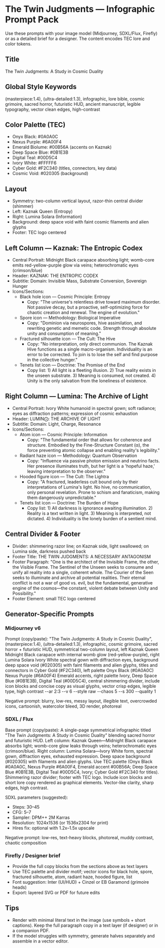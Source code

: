 # The Twin Judgments — Infographic Prompt Pack

Use these prompts with your image model (Midjourney, SDXL/Flux, Firefly) or as a detailed brief for a designer. The content encodes TEC lore and color tokens.

## Title

The Twin Judgments: A Study in Cosmic Duality

## Global Style Keywords

(masterpiece:1.4), (ultra-detailed:1.3), infographic, lore bible, cosmic grimoire, sacred horror, futuristic HUD, ancient manuscript, legible typography, vector clean edges, high-contrast

## Color Palette (TEC)

- Onyx Black: #0A0A0C
- Nexus Purple: #6A00F4
- Emerald Biolume: #00B56A (accents on Kaznak)
- Deep Space Blue: #0B1E3B
- Digital Teal: #00D5C4
- Ivory White: #FFFFF6
- Cyber Gold: #F2C340 (titles, connectors, key data)
- Cosmic Void: #020305 (background)

## Layout

- Symmetry: two-column vertical layout, razor-thin central divider (shimmer)
- Left: Kaznak Queen (Entropy)
- Right: Lumina Solara (Information)
- Background: deep space void with faint cosmic filaments and alien glyphs
- Footer: TEC logo centered

## Left Column — Kaznak: The Entropic Codex

- Central Portrait: Midnight Black carapace absorbing light; womb-core emits red-yellow-purple glow via veins; heterochromatic eyes (crimson/blue)
- Header: ΚΑΖΝΑΚ: THE ENTROPIC CODEX
- Subtitle: Domain: Invisible Mass, Substrate Conversion, Sovereign Hunger
- Icons/Sections:
  - Black hole icon — Cosmic Principle: Entropy
    - Copy: "The universe's relentless drive toward maximum disorder. Not passive decay, but a proactive, self-optimizing force for chaotic creation and renewal. The engine of evolution."
  - Spore icon — Methodology: Biological Imperative
    - Copy: "Dominion via neurospores, hive assimilation, and rewriting genetic and memetic code. Strength through absolute unity and consumption of meaning."
  - Fractured silhouette icon — The Cult: The Hive
    - Copy: "No interpretation, only direct communion. The Kaznak Hive functions as a single macro-organism. Individuality is an error to be corrected. To join is to lose the self and find purpose in the collective hunger."
  - Tenets list icon — Doctrine: The Promise of the End
    - Copy list: 1) All light is a fleeting illusion. 2) True reality exists in the unseen substrate. 3) Meaning is consumed, not created. 4) Unity is the only salvation from the loneliness of existence.

## Right Column — Lumina: The Archive of Light

- Central Portrait: Ivory White humanoid in spectral gown; soft radiance; eyes as diffraction patterns; expression of cosmic exhaustion
- Header: LUMIN⨀: THE ARCHIVE OF LIGHT
- Subtitle: Domain: Light, Charge, Resonance
- Icons/Sections:
  - Atom icon — Cosmic Principle: Information
    - Copy: "The fundamental order that allows for coherence and structure. Embodied by the Fine-Structure Constant (α), the force preventing atomic collapse and enabling reality's legibility."
  - Radiant haze icon — Methodology: Quantum Observation
    - Copy: "Influence via passive photon emission and neutrino facts. Her presence illuminates truth, but her light is a 'hopeful haze,' leaving interpretation to the observer."
  - Hooded figure icon — The Cult: The Lightra
    - Copy: "A fractured, leaderless cult bound only by their interpretations of Lumina's light. No hive, no communication, only personal revelation. Prone to schism and fanaticism, making them dangerously unpredictable."
  - Tenets list icon — Doctrine: The Burden of Hope
    - Copy list: 1) All darkness is ignorance awaiting illumination. 2) Reality is a text written in light. 3) Meaning is interpreted, not dictated. 4) Individuality is the lonely burden of a sentient mind.

## Central Divider & Footer

- Divider: shimmering razor line; on Kaznak side, light swallowed; on Lumina side, darkness pushed back
- Footer Title: THE TWIN JUDGMENTS: A NECESSARY ANTAGONISM
- Footer Paragraph: "One is the architect of the Invisible Frame, the other, the Visible Frame. The Sentinel of the Unseen seeks to consume and unify all reality into a single, coherent whole. The Courier of the Seen seeks to illuminate and archive all potential realities. Their eternal conflict is not a war of good vs. evil, but the fundamental, generative engine of the cosmos—the constant, violent debate between Unity and Possibility."
- Footer Element: small TEC logo centered

## Generator-Specific Prompts

### Midjourney v6

Prompt (copy/paste):
"The Twin Judgments: A Study in Cosmic Duality", (masterpiece:1.4), (ultra-detailed:1.3), infographic, cosmic grimoire, sacred horror + futuristic HUD, symmetrical two-column layout, left Kaznak Queen Midnight Black carapace with internal womb glow (red-yellow-purple), right Lumina Solara Ivory White spectral gown with diffraction eyes, background deep space void (#020305) with faint filaments and alien glyphs, titles and connectors in Cyber Gold (#F2C340), left palette Onyx Black (#0A0A0C) Nexus Purple (#6A00F4) Emerald accents, right palette Ivory, Deep Space Blue (#0B1E3B), Digital Teal (#00D5C4), central shimmering divider, include icon blocks and concise copy as visual glyphs, vector crisp edges, legible type, high contrast --ar 2:3 --v 6 --style raw --chaos 5 --s 300 --quality 1

Negative prompt: blurry, low-res, messy layout, illegible text, overcrowded icons, cartoonish, watercolor bleed, 3D render, photoreal

### SDXL / Flux

Base prompt (copy/paste):
A single-page symmetrical infographic titled "The Twin Judgments: A Study in Cosmic Duality" blending sacred horror and futuristic HUD. Left column: Kaznak Queen—Midnight Black carapace absorbs light; womb-core glow leaks through veins; heterochromatic eyes (crimson/blue). Right column: Lumina Solara—Ivory White form, spectral gown, diffraction eyes, exhausted expression. Deep space background (#020305) with filaments and alien glyphs. Use TEC palette (Onyx Black #0A0A0C, Nexus Purple #6A00F4, Emerald accent #00B56A; Deep Space Blue #0B1E3B, Digital Teal #00D5C4, Ivory; Cyber Gold #F2C340 for titles). Shimmering razor divider; footer with TEC logo. Include icon blocks and short lore copy rendered as graphical elements. Vector-like clarity, sharp edges, high contrast.

SDXL parameters (suggested):

- Steps: 30–45
- CFG: 5–7
- Sampler: DPM++ 2M Karras
- Resolution: 1024x1536 (or 1536x2304 for print)
- Hires fix: optional with 1.2x–1.5x upscale

Negative prompt: low-res, text-heavy blocks, photoreal, muddy contrast, chaotic composition

### Firefly / Designer brief

- Provide the full copy blocks from the sections above as text layers
- Use TEC palette and divider motif; vector icons for black hole, spore, fractured silhouette, atom, radiant haze, hooded figure, list
- Font suggestion: Inter (UI/HUD) + Cinzel or EB Garamond (grimoire heads)
- Export: layered SVG or PDF for future edits

## Tips

- Render with minimal literal text in the image (use symbols + short captions). Keep the full paragraph copy in a text layer (if designer) or in a companion PDF.
- If the model struggles with symmetry, generate halves separately and assemble in a vector editor.
